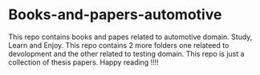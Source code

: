 # Books-and-papers-automotive

This repo contains books and papes related to automotive domain. Study, Learn and Enjoy. 
This repo contains 2 more folders one relateed to devolopment and the other related to testing domain.
This repo is just a collection of thesis papers. 
Happy reading !!!!

